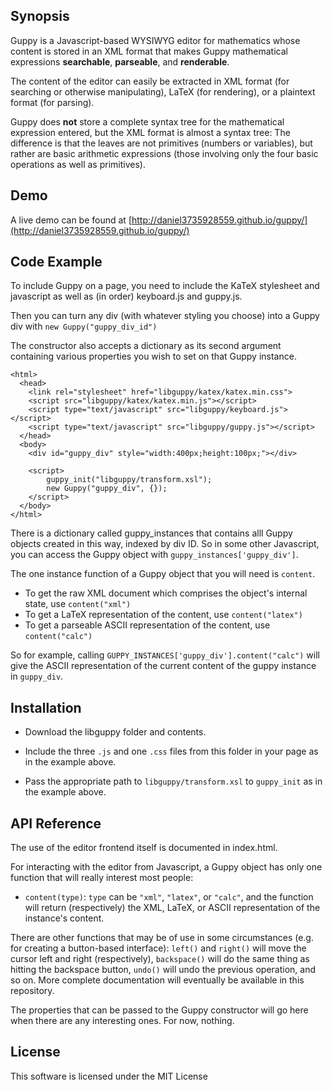 ## Synopsis

Guppy is a Javascript-based WYSIWYG editor for mathematics whose
content is stored in an XML format that makes Guppy mathematical
expressions **searchable**, **parseable**, and **renderable**.

The content of the editor can easily be extracted in XML format (for
searching or otherwise manipulating), LaTeX (for rendering), or a
plaintext format (for parsing).

Guppy does **not** store a complete syntax tree for the mathematical
expression entered, but the XML format is almost a syntax tree: The
difference is that the leaves are not primitives (numbers or
variables), but rather are basic arithmetic expressions (those
involving only the four basic operations as well as primitives).

## Demo

A live demo can be found at 
[http://daniel3735928559.github.io/guppy/](http://daniel3735928559.github.io/guppy/)

## Code Example

To include Guppy on a page, you need to include the KaTeX stylesheet
and javascript as well as (in order) keyboard.js and guppy.js.

Then you can turn any div (with whatever styling you choose) into a
Guppy div with `new Guppy("guppy_div_id")`

The constructor also accepts a dictionary as its second argument
containing various properties you wish to set on that Guppy instance.

```
<html>
  <head>
    <link rel="stylesheet" href="libguppy/katex/katex.min.css">
    <script src="libguppy/katex/katex.min.js"></script>
    <script type="text/javascript" src="libguppy/keyboard.js"></script>
    <script type="text/javascript" src="libguppy/guppy.js"></script>
  </head>
  <body>
    <div id="guppy_div" style="width:400px;height:100px;"></div>
    
    <script>
        guppy_init("libguppy/transform.xsl");
        new Guppy("guppy_div", {});
    </script>
  </body>
</html>
```

There is a dictionary called guppy_instances that contains alll Guppy
objects created in this way, indexed by div ID.  So in some other
Javascript, you can access the Guppy object with
`guppy_instances['guppy_div']`.

The one instance function of a Guppy object that you will need is
`content`.

* To get the raw XML document which comprises the object's internal state, use `content("xml")`
* To get a LaTeX representation of the content, use `content("latex")`
* To get a parseable ASCII representation of the content, use `content("calc")`

So for example, calling `GUPPY_INSTANCES['guppy_div'].content("calc")`
will give the ASCII representation of the current content of the guppy
instance in `guppy_div`.  

## Installation

* Download the libguppy folder and contents.

* Include the three `.js` and one `.css` files from this folder in
  your page as in the example above.

* Pass the appropriate path to `libguppy/transform.xsl` to
  `guppy_init` as in the example above.

## API Reference

The use of the editor frontend itself is documented in index.html.  

For interacting with the editor from Javascript, a Guppy object has
only one function that will really interest most people: 

* `content(type)`: `type` can be `"xml"`, `"latex"`, or `"calc"`, and
  the function will return (respectively) the XML, LaTeX, or ASCII
  representation of the instance's content.

There are other functions that may be of use in some circumstances
(e.g. for creating a button-based interface): `left()` and `right()`
will move the cursor left and right (respectively), `backspace()` will
do the same thing as hitting the backspace button, `undo()` will undo
the previous operation, and so on.  More complete documentation will
eventually be available in this repository.

The properties that can be passed to the Guppy constructor will go
here when there are any interesting ones.  For now, nothing.

## License

This software is licensed under the MIT License
